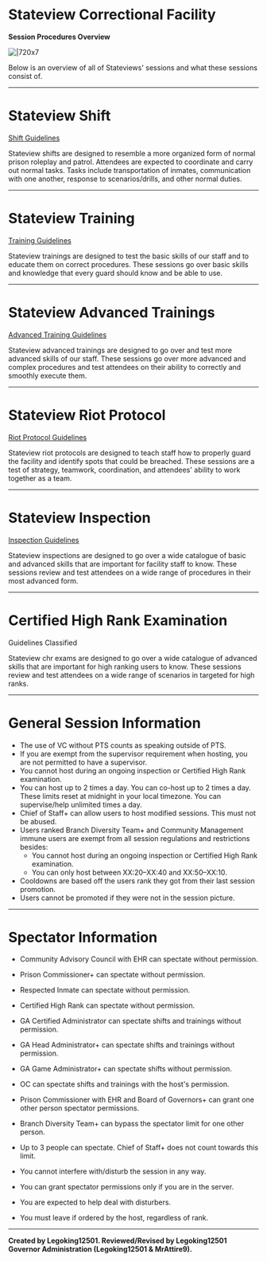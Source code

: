 # **Stateview Correctional Facility**
**Session Procedures Overview**

![|720x7](upload://dKMei7dM4sB9JlFMy9V7oxqKAb "short line")

Below is an overview of all of Stateviews' sessions and what these sessions consist of.

---

# **Stateview Shift**

[Shift Guidelines](Link)

Stateview shifts are designed to resemble a more organized form of normal prison roleplay and patrol. Attendees are expected to coordinate and carry out normal tasks. Tasks include transportation of inmates, communication with one another, response to scenarios/drills, and other normal duties.

---

# **Stateview Training**

[Training Guidelines](Link)

Stateview trainings are designed to test the basic skills of our staff and to educate them on correct procedures. These sessions go over basic skills and knowledge that every guard should know and be able to use.

---

# **Stateview Advanced Trainings**

[Advanced Training Guidelines](Link)

Stateview advanced trainings are designed to go over and test more advanced skills of our staff. These sessions go over more advanced and complex procedures and test attendees on their ability to correctly and smoothly execute them.

---

# **Stateview Riot Protocol**

[Riot Protocol Guidelines](Link)

Stateview riot protocols are designed to teach staff how to properly guard the facility and identify spots that could be breached. These sessions are a test of strategy, teamwork, coordination, and attendees' ability to work together as a team.

---

# **Stateview Inspection**

[Inspection Guidelines](Link)

Stateview inspections are designed to go over a wide catalogue of basic and advanced skills that are important for facility staff to know. These sessions review and test attendees on a wide range of procedures in their most advanced form.

---

# **Certified High Rank Examination**

Guidelines Classified

Stateview chr exams are designed to go over a wide catalogue of advanced skills that are important for high ranking users to know. These sessions review and test attendees on a wide range of scenarios in targeted for high ranks.

---

# **General Session Information**

* The use of VC without PTS counts as speaking outside of PTS.
* If you are exempt from the supervisor requirement when hosting, you are not permitted to have a supervisor.
* You cannot host during an ongoing inspection or Certified High Rank examination.
* You can host up to 2 times a day. You can co-host up to 2 times a day. These limits reset at midnight in your local timezone. You can supervise/help unlimited times a day.
* Chief of Staff+ can allow users to host modified sessions. This must not be abused.
* Users ranked Branch Diversity Team+ and Community Management immune users are exempt from all session regulations and restrictions besides:
  * You cannot host during an ongoing inspection or Certified High Rank examination.
  * You can only host between XX:20–XX:40 and XX:50–XX:10.
* Cooldowns are based off the users rank they got from their last session promotion.
* Users cannot be promoted if they were not in the session picture.

---

# **Spectator Information**

* Community Advisory Council with EHR can spectate without permission.
* Prison Commissioner+ can spectate without permission. 
* Respected Inmate can spectate without permission.
* Certified High Rank can spectate without permission.
* GA Certified Administrator can spectate shifts and trainings without permission.
* GA Head Administrator+ can spectate shifts and trainings without permission.
* GA Game Administrator+ can spectate shifts without permission.
* OC can spectate shifts and trainings with the host's permission.
* Prison Commissioner with EHR and Board of Governors+ can grant one other person spectator permissions.
* Branch Diversity Team+ can bypass the spectator limit for one other person.

* Up to 3 people can spectate. Chief of Staff+ does not count towards this limit.
* You cannot interfere with/disturb the session in any way.
* You can grant spectator permissions only if you are in the server.
* You are expected to help deal with disturbers.
* You must leave if ordered by the host, regardless of rank.

---

**Created by Legoking12501. Reviewed/Revised by Legoking12501 Governor Administration (Legoking12501 & MrAttire9).**
